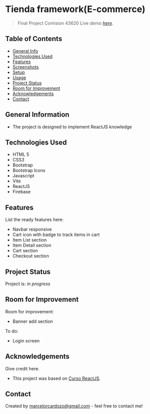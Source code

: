 # Tienda framework(E-commerce)
> Final Project Comision 43620
> Live demo [_here_](https://github.com/rustydroid/tienda-framework/). <!-- If you have the project hosted somewhere, include the link here. -->

## Table of Contents
* [General Info](#general-information)
* [Technologies Used](#technologies-used)
* [Features](#features)
* [Screenshots](#screenshots)
* [Setup](#setup)
* [Usage](#usage)
* [Project Status](#project-status)
* [Room for Improvement](#room-for-improvement)
* [Acknowledgements](#acknowledgements)
* [Contact](#contact)
<!-- * [License](#license) -->


## General Information
- The project is designed to implement ReactJS knowledge


## Technologies Used
- HTML 5
- CSS3
- Bootstrap
- Bootstrap Icons
- Javascript
- Vite
- ReactJS
- Firebase



## Features
List the ready features here:
- Navbar responsive
- Cart icon with badge to track items in cart
- Item List section
- Item Detail section
- Cart section
- Checkout section


## Project Status
Project is: _in progress_


## Room for Improvement
Room for improvement:
- Banner add section


To do:
- Login screen


## Acknowledgements
Give credit here.
- This project was based on [Curso ReactJS](https://www.coderhouse.com/).


## Contact
Created by [marcelorcardozo@gmail.com]() - feel free to contact me!
